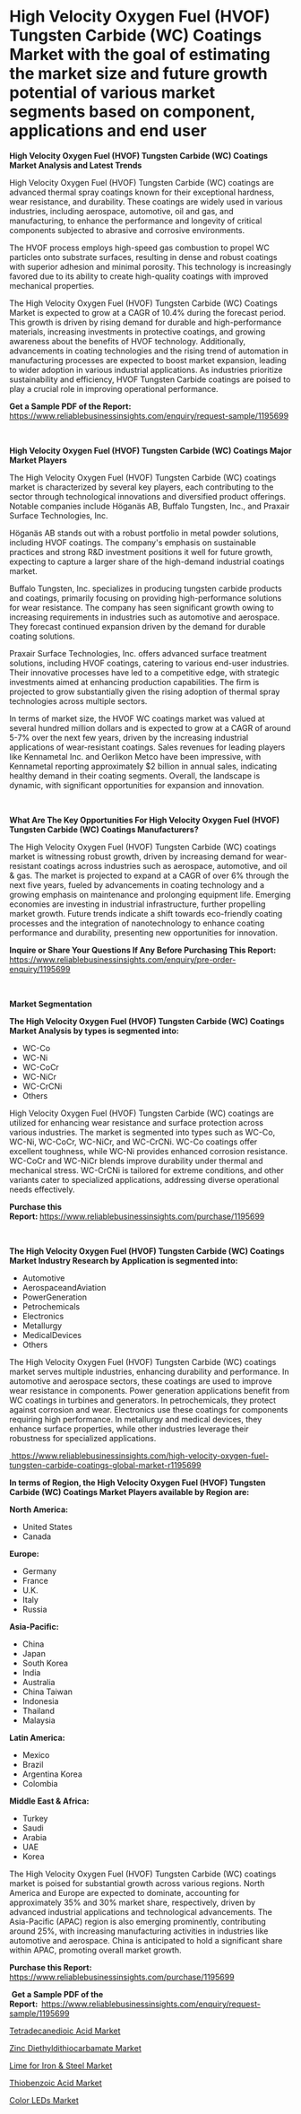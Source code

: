 <p><h1>High Velocity Oxygen Fuel (HVOF) Tungsten Carbide (WC) Coatings Market with the goal of estimating the market size and future growth potential of various market segments based on component, applications and end user</h1></p><p><strong>High Velocity Oxygen Fuel (HVOF) Tungsten Carbide (WC) Coatings Market Analysis and Latest Trends</strong></p>
<p><p>High Velocity Oxygen Fuel (HVOF) Tungsten Carbide (WC) coatings are advanced thermal spray coatings known for their exceptional hardness, wear resistance, and durability. These coatings are widely used in various industries, including aerospace, automotive, oil and gas, and manufacturing, to enhance the performance and longevity of critical components subjected to abrasive and corrosive environments.</p><p>The HVOF process employs high-speed gas combustion to propel WC particles onto substrate surfaces, resulting in dense and robust coatings with superior adhesion and minimal porosity. This technology is increasingly favored due to its ability to create high-quality coatings with improved mechanical properties.</p><p>The High Velocity Oxygen Fuel (HVOF) Tungsten Carbide (WC) Coatings Market is expected to grow at a CAGR of 10.4% during the forecast period. This growth is driven by rising demand for durable and high-performance materials, increasing investments in protective coatings, and growing awareness about the benefits of HVOF technology. Additionally, advancements in coating technologies and the rising trend of automation in manufacturing processes are expected to boost market expansion, leading to wider adoption in various industrial applications. As industries prioritize sustainability and efficiency, HVOF Tungsten Carbide coatings are poised to play a crucial role in improving operational performance.</p></p>
<p><strong>Get a Sample PDF of the Report:&nbsp;</strong> <a href="https://www.reliablebusinessinsights.com/enquiry/request-sample/1195699?utm_campaign=1674&utm_medium=2&utm_source=Github&utm_content=ia&utm_term=06122024&utm_id=high-velocity-oxygen-fuel-hvof-tungsten-carbide-wc-coatings">https://www.reliablebusinessinsights.com/enquiry/request-sample/1195699</a></p>
<p>&nbsp;</p>
<p><strong>High Velocity Oxygen Fuel (HVOF) Tungsten Carbide (WC) Coatings Major Market Players</strong></p>
<p><p>The High Velocity Oxygen Fuel (HVOF) Tungsten Carbide (WC) coatings market is characterized by several key players, each contributing to the sector through technological innovations and diversified product offerings. Notable companies include Höganäs AB, Buffalo Tungsten, Inc., and Praxair Surface Technologies, Inc.</p><p>Höganäs AB stands out with a robust portfolio in metal powder solutions, including HVOF coatings. The company's emphasis on sustainable practices and strong R&D investment positions it well for future growth, expecting to capture a larger share of the high-demand industrial coatings market.</p><p>Buffalo Tungsten, Inc. specializes in producing tungsten carbide products and coatings, primarily focusing on providing high-performance solutions for wear resistance. The company has seen significant growth owing to increasing requirements in industries such as automotive and aerospace. They forecast continued expansion driven by the demand for durable coating solutions.</p><p>Praxair Surface Technologies, Inc. offers advanced surface treatment solutions, including HVOF coatings, catering to various end-user industries. Their innovative processes have led to a competitive edge, with strategic investments aimed at enhancing production capabilities. The firm is projected to grow substantially given the rising adoption of thermal spray technologies across multiple sectors.</p><p>In terms of market size, the HVOF WC coatings market was valued at several hundred million dollars and is expected to grow at a CAGR of around 5-7% over the next few years, driven by the increasing industrial applications of wear-resistant coatings. Sales revenues for leading players like Kennametal Inc. and Oerlikon Metco have been impressive, with Kennametal reporting approximately $2 billion in annual sales, indicating healthy demand in their coating segments. Overall, the landscape is dynamic, with significant opportunities for expansion and innovation.</p></p>
<p>&nbsp;</p>
<p><strong>What Are The Key Opportunities For High Velocity Oxygen Fuel (HVOF) Tungsten Carbide (WC) Coatings Manufacturers?</strong></p>
<p><p>The High Velocity Oxygen Fuel (HVOF) Tungsten Carbide (WC) coatings market is witnessing robust growth, driven by increasing demand for wear-resistant coatings across industries such as aerospace, automotive, and oil & gas. The market is projected to expand at a CAGR of over 6% through the next five years, fueled by advancements in coating technology and a growing emphasis on maintenance and prolonging equipment life. Emerging economies are investing in industrial infrastructure, further propelling market growth. Future trends indicate a shift towards eco-friendly coating processes and the integration of nanotechnology to enhance coating performance and durability, presenting new opportunities for innovation.</p></p>
<p><strong>Inquire or Share Your Questions If Any Before Purchasing This Report:</strong> <a href="https://www.reliablebusinessinsights.com/enquiry/pre-order-enquiry/1195699?utm_campaign=1674&utm_medium=2&utm_source=Github&utm_content=ia&utm_term=06122024&utm_id=high-velocity-oxygen-fuel-hvof-tungsten-carbide-wc-coatings">https://www.reliablebusinessinsights.com/enquiry/pre-order-enquiry/1195699</a></p>
<p>&nbsp;</p>
<p><strong>Market Segmentation</strong></p>
<p><strong>The High Velocity Oxygen Fuel (HVOF) Tungsten Carbide (WC) Coatings Market Analysis by types is segmented into:</strong></p>
<p><ul><li>WC-Co</li><li>WC-Ni</li><li>WC-CoCr</li><li>WC-NiCr</li><li>WC-CrCNi</li><li>Others</li></ul></p>
<p><p>High Velocity Oxygen Fuel (HVOF) Tungsten Carbide (WC) coatings are utilized for enhancing wear resistance and surface protection across various industries. The market is segmented into types such as WC-Co, WC-Ni, WC-CoCr, WC-NiCr, and WC-CrCNi. WC-Co coatings offer excellent toughness, while WC-Ni provides enhanced corrosion resistance. WC-CoCr and WC-NiCr blends improve durability under thermal and mechanical stress. WC-CrCNi is tailored for extreme conditions, and other variants cater to specialized applications, addressing diverse operational needs effectively.</p></p>
<p><strong>Purchase this Report:&nbsp;</strong><a href="https://www.reliablebusinessinsights.com/purchase/1195699?utm_campaign=1674&utm_medium=2&utm_source=Github&utm_content=ia&utm_term=06122024&utm_id=high-velocity-oxygen-fuel-hvof-tungsten-carbide-wc-coatings">https://www.reliablebusinessinsights.com/purchase/1195699</a></p>
<p>&nbsp;</p>
<p><strong>The High Velocity Oxygen Fuel (HVOF) Tungsten Carbide (WC) Coatings Market Industry Research by Application is segmented into:</strong></p>
<p><ul><li>Automotive</li><li>AerospaceandAviation</li><li>PowerGeneration</li><li>Petrochemicals</li><li>Electronics</li><li>Metallurgy</li><li>MedicalDevices</li><li>Others</li></ul></p>
<p><p>The High Velocity Oxygen Fuel (HVOF) Tungsten Carbide (WC) coatings market serves multiple industries, enhancing durability and performance. In automotive and aerospace sectors, these coatings are used to improve wear resistance in components. Power generation applications benefit from WC coatings in turbines and generators. In petrochemicals, they protect against corrosion and wear. Electronics use these coatings for components requiring high performance. In metallurgy and medical devices, they enhance surface properties, while other industries leverage their robustness for specialized applications.</p></p>
<p><a href="https://www.reliablebusinessinsights.com/high-velocity-oxygen-fuel-tungsten-carbide-coatings-global-market-r1195699?utm_campaign=1674&utm_medium=2&utm_source=Github&utm_content=ia&utm_term=06122024&utm_id=high-velocity-oxygen-fuel-hvof-tungsten-carbide-wc-coatings">&nbsp;https://www.reliablebusinessinsights.com/high-velocity-oxygen-fuel-tungsten-carbide-coatings-global-market-r1195699</a></p>
<p><strong>In terms of Region, the High Velocity Oxygen Fuel (HVOF) Tungsten Carbide (WC) Coatings Market Players available by Region are:</strong></p>
<p>
    <p> <strong> North America: </strong>
        <ul>
            <li>United States</li>
            <li>Canada</li>
        </ul>
        </p> 
    <p> <strong> Europe: </strong>
        <ul>
            <li>Germany</li>
            <li>France</li>
            <li>U.K.</li>
            <li>Italy</li>
            <li>Russia</li>
        </ul>
        </p> 
    <p> <strong> Asia-Pacific: </strong>
        <ul>
            <li>China</li>
            <li>Japan</li>
            <li>South Korea</li>
            <li>India</li>
            <li>Australia</li>
            <li>China Taiwan</li>
            <li>Indonesia</li>
            <li>Thailand</li>
            <li>Malaysia</li>
        </ul>
        </p> 
    <p> <strong> Latin America: </strong>
        <ul>
            <li>Mexico</li>
            <li>Brazil</li>
            <li>Argentina Korea</li>
            <li>Colombia</li>
        </ul>
        </p> 
    <p> <strong> Middle East & Africa: </strong>
        <ul>
            <li>Turkey</li>
            <li>Saudi</li>
            <li>Arabia</li>
            <li>UAE</li>
            <li>Korea</li>
        </ul>
    </p>
    </p>
<p><p>The High Velocity Oxygen Fuel (HVOF) Tungsten Carbide (WC) coatings market is poised for substantial growth across various regions. North America and Europe are expected to dominate, accounting for approximately 35% and 30% market share, respectively, driven by advanced industrial applications and technological advancements. The Asia-Pacific (APAC) region is also emerging prominently, contributing around 25%, with increasing manufacturing activities in industries like automotive and aerospace. China is anticipated to hold a significant share within APAC, promoting overall market growth.</p></p>
<p><strong>Purchase this Report: </strong><a href="https://www.reliablebusinessinsights.com/purchase/1195699?utm_campaign=1674&utm_medium=2&utm_source=Github&utm_content=ia&utm_term=06122024&utm_id=high-velocity-oxygen-fuel-hvof-tungsten-carbide-wc-coatings">https://www.reliablebusinessinsights.com/purchase/1195699</a></p>
<p>&nbsp;<strong>Get a Sample PDF of the Report:&nbsp;&nbsp;</strong><a href="https://www.reliablebusinessinsights.com/enquiry/request-sample/1195699?utm_campaign=1674&utm_medium=2&utm_source=Github&utm_content=ia&utm_term=06122024&utm_id=high-velocity-oxygen-fuel-hvof-tungsten-carbide-wc-coatings">https://www.reliablebusinessinsights.com/enquiry/request-sample/1195699</a></p>
<p><strong></strong></p>
<p><p><a href="https://www.linkedin.com/pulse/compreh-proposis-fbaif?utm_campaign=1674&utm_medium=2&utm_source=Github&utm_content=ia&utm_term=06122024&utm_id=high-velocity-oxygen-fuel-hvof-tungsten-carbide-wc-coatings">Tetradecanedioic Acid Market</a></p><p><a href="https://www.linkedin.com/pulse/zinc-diethyldithiocarbamate-market-analysis-revenue-forecast-g3zoe?utm_campaign=1674&utm_medium=2&utm_source=Github&utm_content=ia&utm_term=06122024&utm_id=high-velocity-oxygen-fuel-hvof-tungsten-carbide-wc-coatings">Zinc Diethyldithiocarbamate Market</a></p><p><a href="https://issuu.com/reportprime-2/docs/lime-for-iron-steel-market-size-2030.pptx?utm_campaign=1674&utm_medium=2&utm_source=Github&utm_content=ia&utm_term=06122024&utm_id=high-velocity-oxygen-fuel-hvof-tungsten-carbide-wc-coatings">Lime for Iron & Steel Market</a></p><p><a href="https://www.linkedin.com/pulse/in-depth-thiobenzoic-acid-market-research-comprehensive-insights-d97ce?utm_campaign=1674&utm_medium=2&utm_source=Github&utm_content=ia&utm_term=06122024&utm_id=high-velocity-oxygen-fuel-hvof-tungsten-carbide-wc-coatings">Thiobenzoic Acid Market</a></p><p><a href="https://issuu.com/reportprime-2/docs/color-leds-market-size-2030.pptx?utm_campaign=1674&utm_medium=2&utm_source=Github&utm_content=ia&utm_term=06122024&utm_id=high-velocity-oxygen-fuel-hvof-tungsten-carbide-wc-coatings">Color LEDs Market</a></p></p>